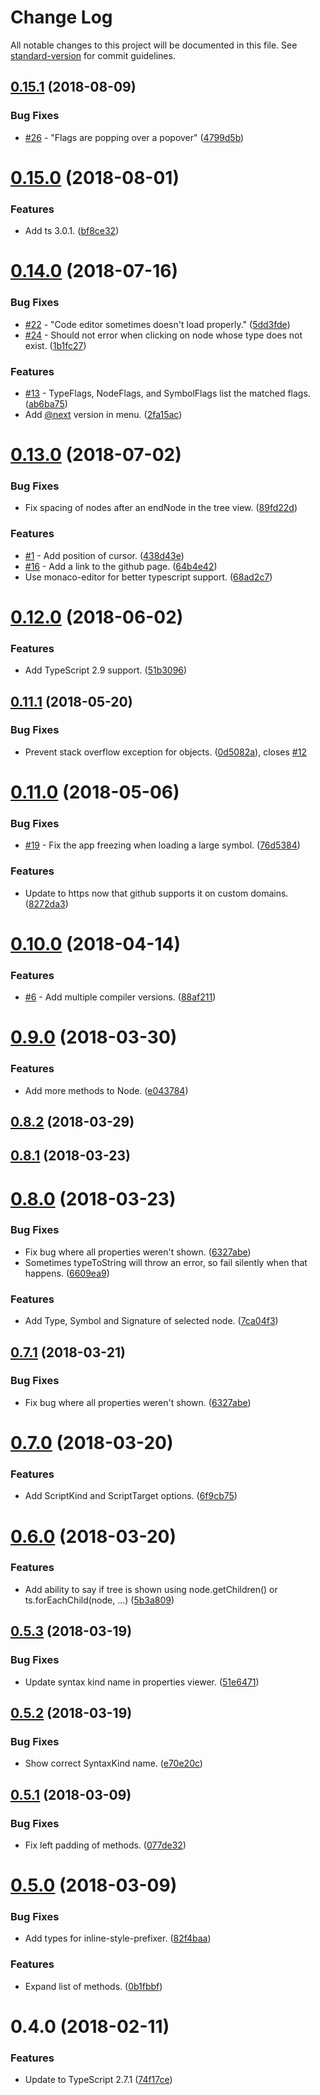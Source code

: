 # Change Log

All notable changes to this project will be documented in this file. See [standard-version](https://github.com/conventional-changelog/standard-version) for commit guidelines.

<a name="0.15.1"></a>
## [0.15.1](https://github.com/dsherret/ts-ast-viewer/compare/v0.15.0...v0.15.1) (2018-08-09)


### Bug Fixes

* [#26](https://github.com/dsherret/ts-ast-viewer/issues/26) - "Flags are popping over a popover" ([4799d5b](https://github.com/dsherret/ts-ast-viewer/commit/4799d5b))



<a name="0.15.0"></a>
# [0.15.0](https://github.com/dsherret/ts-ast-viewer/compare/v0.14.0...v0.15.0) (2018-08-01)


### Features

* Add ts 3.0.1. ([bf8ce32](https://github.com/dsherret/ts-ast-viewer/commit/bf8ce32))



<a name="0.14.0"></a>
# [0.14.0](https://github.com/dsherret/ts-ast-viewer/compare/v0.13.0...v0.14.0) (2018-07-16)


### Bug Fixes

* [#22](https://github.com/dsherret/ts-ast-viewer/issues/22) - "Code editor sometimes doesn't load properly." ([5dd3fde](https://github.com/dsherret/ts-ast-viewer/commit/5dd3fde))
* [#24](https://github.com/dsherret/ts-ast-viewer/issues/24) - Should not error when clicking on node whose type does not exist. ([1b1fc27](https://github.com/dsherret/ts-ast-viewer/commit/1b1fc27))


### Features

* [#13](https://github.com/dsherret/ts-ast-viewer/issues/13) - TypeFlags, NodeFlags, and SymbolFlags list the matched flags. ([ab6ba75](https://github.com/dsherret/ts-ast-viewer/commit/ab6ba75))
* Add [@next](https://github.com/next) version in menu. ([2fa15ac](https://github.com/dsherret/ts-ast-viewer/commit/2fa15ac))



<a name="0.13.0"></a>
# [0.13.0](https://github.com/dsherret/ts-ast-viewer/compare/v0.12.0...v0.13.0) (2018-07-02)


### Bug Fixes

* Fix spacing of nodes after an endNode in the tree view. ([89fd22d](https://github.com/dsherret/ts-ast-viewer/commit/89fd22d))


### Features

* [#1](https://github.com/dsherret/ts-ast-viewer/issues/1) - Add position of cursor. ([438d43e](https://github.com/dsherret/ts-ast-viewer/commit/438d43e))
* [#16](https://github.com/dsherret/ts-ast-viewer/issues/16) - Add a link to the github page. ([64b4e42](https://github.com/dsherret/ts-ast-viewer/commit/64b4e42))
* Use monaco-editor for better typescript support. ([68ad2c7](https://github.com/dsherret/ts-ast-viewer/commit/68ad2c7))



<a name="0.12.0"></a>
# [0.12.0](https://github.com/dsherret/ts-ast-viewer/compare/v0.11.1...v0.12.0) (2018-06-02)


### Features

* Add TypeScript 2.9 support. ([51b3096](https://github.com/dsherret/ts-ast-viewer/commit/51b3096))



<a name="0.11.1"></a>
## [0.11.1](https://github.com/dsherret/ts-ast-viewer/compare/v0.11.0...v0.11.1) (2018-05-20)


### Bug Fixes

* Prevent stack overflow exception for objects. ([0d5082a](https://github.com/dsherret/ts-ast-viewer/commit/0d5082a)), closes [#12](https://github.com/dsherret/ts-ast-viewer/issues/12)



<a name="0.11.0"></a>
# [0.11.0](https://github.com/dsherret/ts-ast-viewer/compare/v0.10.0...v0.11.0) (2018-05-06)


### Bug Fixes

* [#19](https://github.com/dsherret/ts-ast-viewer/issues/19) - Fix the app freezing when loading a large symbol. ([76d5384](https://github.com/dsherret/ts-ast-viewer/commit/76d5384))


### Features

* Update to https now that github supports it on custom domains. ([8272da3](https://github.com/dsherret/ts-ast-viewer/commit/8272da3))



<a name="0.10.0"></a>
# [0.10.0](https://github.com/dsherret/ts-ast-viewer/compare/v0.9.0...v0.10.0) (2018-04-14)


### Features

* [#6](https://github.com/dsherret/ts-ast-viewer/issues/6) - Add multiple compiler versions. ([88af211](https://github.com/dsherret/ts-ast-viewer/commit/88af211))



<a name="0.9.0"></a>
# [0.9.0](https://github.com/dsherret/ts-ast-viewer/compare/v0.8.2...v0.9.0) (2018-03-30)


### Features

* Add more methods to Node. ([e043784](https://github.com/dsherret/ts-ast-viewer/commit/e043784))



<a name="0.8.2"></a>
## [0.8.2](https://github.com/dsherret/ts-ast-viewer/compare/v0.8.1...v0.8.2) (2018-03-29)



<a name="0.8.1"></a>
## [0.8.1](https://github.com/dsherret/ts-ast-viewer/compare/v0.8.0...v0.8.1) (2018-03-23)



<a name="0.8.0"></a>
# [0.8.0](https://github.com/dsherret/ts-ast-viewer/compare/v0.7.0...v0.8.0) (2018-03-23)


### Bug Fixes

* Fix bug where all properties weren't shown. ([6327abe](https://github.com/dsherret/ts-ast-viewer/commit/6327abe))
* Sometimes typeToString will throw an error, so fail silently when that happens. ([6609ea9](https://github.com/dsherret/ts-ast-viewer/commit/6609ea9))


### Features

* Add Type, Symbol and Signature of selected node. ([7ca04f3](https://github.com/dsherret/ts-ast-viewer/commit/7ca04f3))



<a name="0.7.1"></a>
## [0.7.1](https://github.com/dsherret/ts-ast-viewer/compare/v0.7.0...v0.7.1) (2018-03-21)


### Bug Fixes

* Fix bug where all properties weren't shown. ([6327abe](https://github.com/dsherret/ts-ast-viewer/commit/6327abe))



<a name="0.7.0"></a>
# [0.7.0](https://github.com/dsherret/ts-ast-viewer/compare/v0.6.0...v0.7.0) (2018-03-20)


### Features

* Add ScriptKind and ScriptTarget options. ([6f9cb75](https://github.com/dsherret/ts-ast-viewer/commit/6f9cb75))



<a name="0.6.0"></a>
# [0.6.0](https://github.com/dsherret/ts-ast-viewer/compare/v0.5.3...v0.6.0) (2018-03-20)


### Features

* Add ability to say if tree is shown using node.getChildren() or ts.forEachChild(node, ...) ([5b3a809](https://github.com/dsherret/ts-ast-viewer/commit/5b3a809))



<a name="0.5.3"></a>
## [0.5.3](https://github.com/dsherret/ts-ast-viewer/compare/v0.5.2...v0.5.3) (2018-03-19)


### Bug Fixes

* Update syntax kind name in properties viewer. ([51e6471](https://github.com/dsherret/ts-ast-viewer/commit/51e6471))



<a name="0.5.2"></a>
## [0.5.2](https://github.com/dsherret/ts-ast-viewer/compare/v0.5.1...v0.5.2) (2018-03-19)


### Bug Fixes

* Show correct SyntaxKind name. ([e70e20c](https://github.com/dsherret/ts-ast-viewer/commit/e70e20c))



<a name="0.5.1"></a>
## [0.5.1](https://github.com/dsherret/ts-ast-viewer/compare/v0.5.0...v0.5.1) (2018-03-09)


### Bug Fixes

* Fix left padding of methods. ([077de32](https://github.com/dsherret/ts-ast-viewer/commit/077de32))



<a name="0.5.0"></a>
# [0.5.0](https://github.com/dsherret/ts-ast-viewer/compare/v0.4.0...v0.5.0) (2018-03-09)


### Bug Fixes

* Add types for inline-style-prefixer. ([82f4baa](https://github.com/dsherret/ts-ast-viewer/commit/82f4baa))


### Features

* Expand list of methods. ([0b1fbbf](https://github.com/dsherret/ts-ast-viewer/commit/0b1fbbf))



<a name="0.4.0"></a>
# 0.4.0 (2018-02-11)


### Features

* Update to TypeScript 2.7.1 ([74f17ce](https://github.com/dsherret/ts-ast-viewer/commit/74f17ce))
